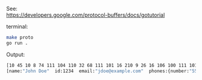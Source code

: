 
See:  
https://developers.google.com/protocol-buffers/docs/gotutorial

terminal:
```sh
make proto
go run .
```

Output:
```sh
[10 45 10 8 74 111 104 110 32 68 111 101 16 210 9 26 16 106 100 111 101 64 101 120 97 109 112 108 101 46 99 111 109 34 12 10 8 53 53 53 45 52 51 50 49 16 1]
[name:"John Doe"  id:1234  email:"jdoe@example.com"  phones:{number:"555-4321"  type:HOME}]
```